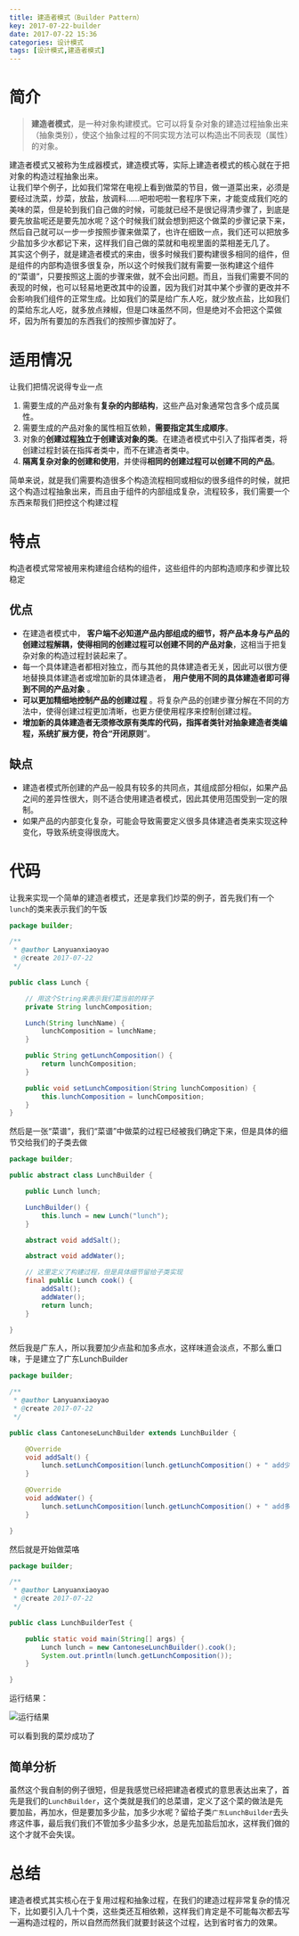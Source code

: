 ```yaml
---
title: 建造者模式（Builder Pattern）
key: 2017-07-22-builder
date: 2017-07-22 15:36
categories: 设计模式
tags: [设计模式,建造者模式]
---
```



# 简介
> **建造者模式**，是一种对象构建模式。它可以将复杂对象的建造过程抽象出来（抽象类别），使这个抽象过程的不同实现方法可以构造出不同表现（属性）的对象。

建造者模式又被称为生成器模式，建造模式等，实际上建造者模式的核心就在于把对象的构造过程抽象出来。  
让我们举个例子，比如我们常常在电视上看到做菜的节目，做一道菜出来，必须是要经过洗菜，炒菜，放盐，放调料……吧啦吧啦一套程序下来，才能变成我们吃的美味的菜，但是轮到我们自己做的时候，可能就已经不是很记得清步骤了，到底是要先放盐呢还是要先加水呢？这个时候我们就会想到把这个做菜的步骤记录下来，然后自己就可以一步一步按照步骤来做菜了，也许在细致一点，我们还可以把放多少盐加多少水都记下来，这样我们自己做的菜就和电视里面的菜相差无几了。  
其实这个例子，就是建造者模式的来由，很多时候我们要构建很多相同的组件，但是组件的内部构造很多很复杂，所以这个时候我们就有需要一张构建这个组件的“菜谱”，只要按照这上面的步骤来做，就不会出问题。而且，当我们需要不同的表现的时候，也可以轻易地更改其中的设置，因为我们对其中某个步骤的更改并不会影响我们组件的正常生成。比如我们的菜是给广东人吃，就少放点盐，比如我们的菜给东北人吃，就多放点辣椒，但是口味虽然不同，但是绝对不会把这个菜做坏，因为所有要加的东西我们的按照步骤加好了。  

# 适用情况
让我们把情况说得专业一点
1. 需要生成的产品对象有**复杂的内部结构**，这些产品对象通常包含多个成员属性。
2. 需要生成的产品对象的属性相互依赖，**需要指定其生成顺序**。
3. 对象的**创建过程独立于创建该对象的类**。在建造者模式中引入了指挥者类，将创建过程封装在指挥者类中，而不在建造者类中。
4. **隔离复杂对象的创建和使用**，并使得**相同的创建过程可以创建不同的产品**。

简单来说，就是我们需要构造很多个构造流程相同或相似的很多组件的时候，就把这个构造过程抽象出来，而且由于组件的内部组成复杂，流程较多，我们需要一个东西来帮我们把控这个构建过程

# 特点
构造者模式常常被用来构建组合结构的组件，这些组件的内部构造顺序和步骤比较稳定
## 优点
- 在建造者模式中， **客户端不必知道产品内部组成的细节，将产品本身与产品的创建过程解耦，使得相同的创建过程可以创建不同的产品对象**，这相当于把复杂对象的构造过程封装起来了。
- 每一个具体建造者都相对独立，而与其他的具体建造者无关，因此可以很方便地替换具体建造者或增加新的具体建造者， **用户使用不同的具体建造者即可得到不同的产品对象** 。
- **可以更加精细地控制产品的创建过程** 。将复杂产品的创建步骤分解在不同的方法中，使得创建过程更加清晰，也更方便使用程序来控制创建过程。
- **增加新的具体建造者无须修改原有类库的代码，指挥者类针对抽象建造者类编程，系统扩展方便，符合“开闭原则**”。
## 缺点
- 建造者模式所创建的产品一般具有较多的共同点，其组成部分相似，如果产品之间的差异性很大，则不适合使用建造者模式，因此其使用范围受到一定的限制。
- 如果产品的内部变化复杂，可能会导致需要定义很多具体建造者类来实现这种变化，导致系统变得很庞大。

# 代码
让我来实现一个简单的建造者模式，还是拿我们炒菜的例子，首先我们有一个`lunch`的类来表示我们的午饭
``` java
package builder;

/**
 * @author Lanyuanxiaoyao
 * @create 2017-07-22
 */

public class Lunch {

    // 用这个String来表示我们菜当前的样子
    private String lunchComposition;

    Lunch(String lunchName) {
        lunchComposition = lunchName;
    }

    public String getLunchComposition() {
        return lunchComposition;
    }

    public void setLunchComposition(String lunchComposition) {
        this.lunchComposition = lunchComposition;
    }
}
```

然后是一张“菜谱”，我们“菜谱”中做菜的过程已经被我们确定下来，但是具体的细节交给我们的子类去做

``` java
package builder;

public abstract class LunchBuilder {

    public Lunch lunch;

    LunchBuilder() {
        this.lunch = new Lunch("lunch");
    }

    abstract void addSalt();

    abstract void addWater();

    // 这里定义了构建过程，但是具体细节留给子类实现
    final public Lunch cook() {
        addSalt();
        addWater();
        return lunch;
    }

}
```
然后我是广东人，所以我要加少点盐和加多点水，这样味道会淡点，不那么重口味，于是建立了广东LunchBuilder

``` java
package builder;

/**
 * @author Lanyuanxiaoyao
 * @create 2017-07-22
 */

public class CantoneseLunchBuilder extends LunchBuilder {

    @Override
    void addSalt() {
        lunch.setLunchComposition(lunch.getLunchComposition() + " add少点Salt");
    }

    @Override
    void addWater() {
        lunch.setLunchComposition(lunch.getLunchComposition() + " add多点Water");
    }

}
```

然后就是开始做菜咯

``` java
package builder;

/**
 * @author Lanyuanxiaoyao
 * @create 2017-07-22
 */

public class LunchBuilderTest {

    public static void main(String[] args) {
        Lunch lunch = new CantoneseLunchBuilder().cook();
        System.out.println(lunch.getLunchComposition());
    }

}
```
运行结果：

![][1]

可以看到我的菜炒成功了

## 简单分析
虽然这个我自制的例子很短，但是我感觉已经把建造者模式的意思表达出来了，首先是我们的`LunchBuilder`，这个类就是我们的总菜谱，定义了这个菜的做法是先要加盐，再加水，但是要加多少盐，加多少水呢？留给子类`广东LunchBuilder`去头疼这件事，最后我们我们不管加多少盐多少水，总是先加盐后加水，这样我们做的这个才就不会失误。

# 总结
建造者模式其实核心在于复用过程和抽象过程，在我们的建造过程非常复杂的情况下，比如要引入几十个类，这些类还互相依赖，这样我们肯定是不可能每次都去写一遍构造过程的，所以自然而然我们就要封装这个过程，达到省时省力的效果。


  [1]: https://xiaoshujiang-1251968084.cos.ap-guangzhou.myqcloud.com/xiaoshujiang/建造者模式（Builder_Pattern）/e4073e0606af5b80648516945a062901.png "运行结果"
